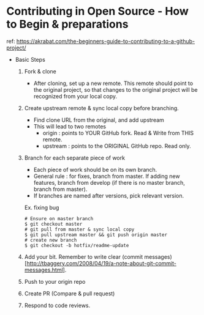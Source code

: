 # Contributing in Open Source - How to Begin & preparations

ref: https://akrabat.com/the-beginners-guide-to-contributing-to-a-github-project/

* Basic Steps
    1. Fork & clone
        - After cloning, set up a new remote. This remote should point to the original project, so that changes to the original project will be recognized from your local copy.
    2. Create upstream remote & sync local copy before branching.
        - Find clone URL from the original, and add upstream
        - This will lead to two remotes
            * origin : points to YOUR GitHub fork. Read & Write from THIS remote.
            * upstream : points to the ORIGINAL GitHub repo. Read only.
    3. Branch for each separate piece of work
        - Each piece of work should be on its own branch. 
        - General rule : for fixes, branch from master. If adding new features, branch from develop (if there is no master branch, branch from master). 
        - If branches are named after versions, pick relevant version.

        Ex. fixing bug
        ```
        # Ensure on master branch
        $ git checkout master
        # git pull from master & sync local copy 
        $ git pull upstream master && git push origin master
        # create new branch
        $ git checkout -b hotfix/readme-update
        ```
    4. Add your bit. Remember to write clear (commit messages)[http://tbaggery.com/2008/04/19/a-note-about-git-commit-messages.html].
    5. Push to your origin repo
    6. Create PR (Compare & pull request)
    7. Respond to code reviews.